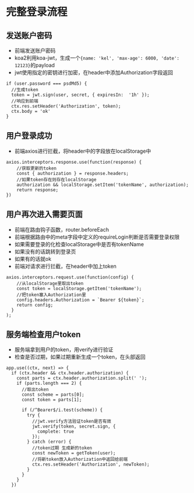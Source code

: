 # 完整登录流程

## 发送账户密码

- 前端发送账户密码
- koa2利用koa-jwt，生成一个```{name: 'kel', 'max-age': 6000, 'date': 12123}```的payload
- jwt使用指定的密钥进行加密，在header中添加Authorization字段返回

```
if (user.password === psdMd5) {
  //生成token
  token = jwt.sign(user, secret, { expiresIn:  '1h' });
  //响应到前端
  ctx.res.setHeader('Authorization', token);
  ctx.body = 'ok'
}
```

## 用户登录成功

- 前端axios进行拦截，将header中的字段放在localStorage中

```
axios.interceptors.response.use(function(response) {
    //获取更新的token
    const { authorization } = response.headers;
    //如果token存在则存在localStorage
    authorization && localStorage.setItem('tokenName', authorization);
    return response;
})
```

## 用户再次进入需要页面

- 前端在路由钩子函数，router.beforeEach
- 前端根据路由中的meta字段中定义的requireLogin判断是否需要登录权限
- 如果需要登录的化检查localStorage中是否有tokenName
- 如果没有的话跳转到登录页
- 如果有的话就ok
- 前端对请求进行拦截，在header中加上token

```
axios.interceptors.request.use(function(config) {
    //从localStorage里取出token
    const token = localStorage.getItem('tokenName');
    //把token塞入Authorization里
    config.headers.Authorization = `Bearer ${token}`;
    return config;
  }
);
```

## 服务端检查用户token

- 服务端拿到用户的token，用verify进行验证
- 检查是否过期，如果过期重新生成一个token，在头部返回

```
app.use((ctx, next) => {
  if (ctx.header && ctx.header.authorization) {
    const parts = ctx.header.authorization.split(' ');
    if (parts.length === 2) {
      //取出token
      const scheme = parts[0];
      const token = parts[1];
      
      if (/^Bearer$/i.test(scheme)) {
        try {
          //jwt.verify方法验证token是否有效
          jwt.verify(token, secret.sign, {
            complete: true
          });
        } catch (error) {
          //token过期 生成新的token
          const newToken = getToken(user);
          //将新token放入Authorization中返回给前端
          ctx.res.setHeader('Authorization', newToken);
        }
      }
    }
  })
```